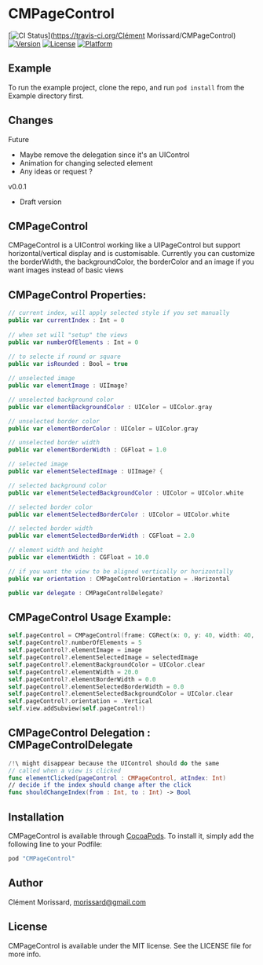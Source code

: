 # CMPageControl

[![CI Status](http://img.shields.io/travis/Mycose/CMPageControl.svg?style=flat)](https://travis-ci.org/Clément Morissard/CMPageControl)
[![Version](https://img.shields.io/cocoapods/v/CMPageControl.svg?style=flat)](http://cocoapods.org/pods/CMPageControl)
[![License](https://img.shields.io/cocoapods/l/CMPageControl.svg?style=flat)](http://cocoapods.org/pods/CMPageControl)
[![Platform](https://img.shields.io/cocoapods/p/CMPageControl.svg?style=flat)](http://cocoapods.org/pods/CMPageControl)

## Example

To run the example project, clone the repo, and run `pod install` from the Example directory first.

## Changes

Future
- Maybe remove the delegation since it's an UIControl
- Animation for changing selected element
- Any ideas or request ?

v0.0.1
- Draft version

## CMPageControl
CMPageControl is a UIControl working like a UIPageControl but support horizontal/vertical display and is customisable.
Currently you can customize the borderWidth, the backgroundColor, the borderColor and an image if you want images instead of basic views

## CMPageControl Properties:
```swift
// current index, will apply selected style if you set manually
public var currentIndex : Int = 0
 
// when set will "setup" the views
public var numberOfElements : Int = 0
  
// to selecte if round or square
public var isRounded : Bool = true

// unselected image
public var elementImage : UIImage?

// unselected background color
public var elementBackgroundColor : UIColor = UIColor.gray

// unselected border color
public var elementBorderColor : UIColor = UIColor.gray

// unselected border width
public var elementBorderWidth : CGFloat = 1.0

// selected image
public var elementSelectedImage : UIImage? {

// selected background color
public var elementSelectedBackgroundColor : UIColor = UIColor.white

// selected border color
public var elementSelectedBorderColor : UIColor = UIColor.white

// selected border width
public var elementSelectedBorderWidth : CGFloat = 2.0

// element width and height
public var elementWidth : CGFloat = 10.0

// if you want the view to be aligned vertically or horizontally
public var orientation : CMPageControlOrientation = .Horizontal

public var delegate : CMPageControlDelegate?
```

## CMPageControl Usage Example:
```swift
self.pageControl = CMPageControl(frame: CGRect(x: 0, y: 40, width: 40, height: 200))
self.pageControl?.numberOfElements = 5
self.pageControl?.elementImage = image
self.pageControl?.elementSelectedImage = selectedImage
self.pageControl?.elementBackgroundColor = UIColor.clear
self.pageControl?.elementWidth = 20.0
self.pageControl?.elementBorderWidth = 0.0
self.pageControl?.elementSelectedBorderWidth = 0.0
self.pageControl?.elementSelectedBackgroundColor = UIColor.clear
self.pageControl?.orientation = .Vertical
self.view.addSubview(self.pageControl!)
```

## CMPageControl Delegation : CMPageControlDelegate
```swift
/!\ might disappear because the UIControl should do the same
// called when a view is clicked
func elementClicked(pageControl : CMPageControl, atIndex: Int)
// decide if the index should change after the click
func shouldChangeIndex(from : Int, to : Int) -> Bool
```

## Installation

CMPageControl is available through [CocoaPods](http://cocoapods.org). To install
it, simply add the following line to your Podfile:

```ruby
pod "CMPageControl"
```

## Author

Clément Morissard, morissard@gmail.com

## License

CMPageControl is available under the MIT license. See the LICENSE file for more info.
